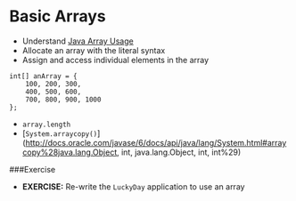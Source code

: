# Basic Arrays

* Understand [Java Array Usage](http://docs.oracle.com/javase/tutorial/java/nutsandbolts/arrays.html)
* Allocate an array with the literal syntax
* Assign and access individual elements in the array
```
int[] anArray = {
    100, 200, 300,
    400, 500, 600,
    700, 800, 900, 1000
};
```
* ``array.length``
* [``System.arraycopy()``](http://docs.oracle.com/javase/6/docs/api/java/lang/System.html#arraycopy%28java.lang.Object, int, java.lang.Object, int, int%29)


###Exercise
* __EXERCISE:__ Re-write the ``LuckyDay`` application to use an array
